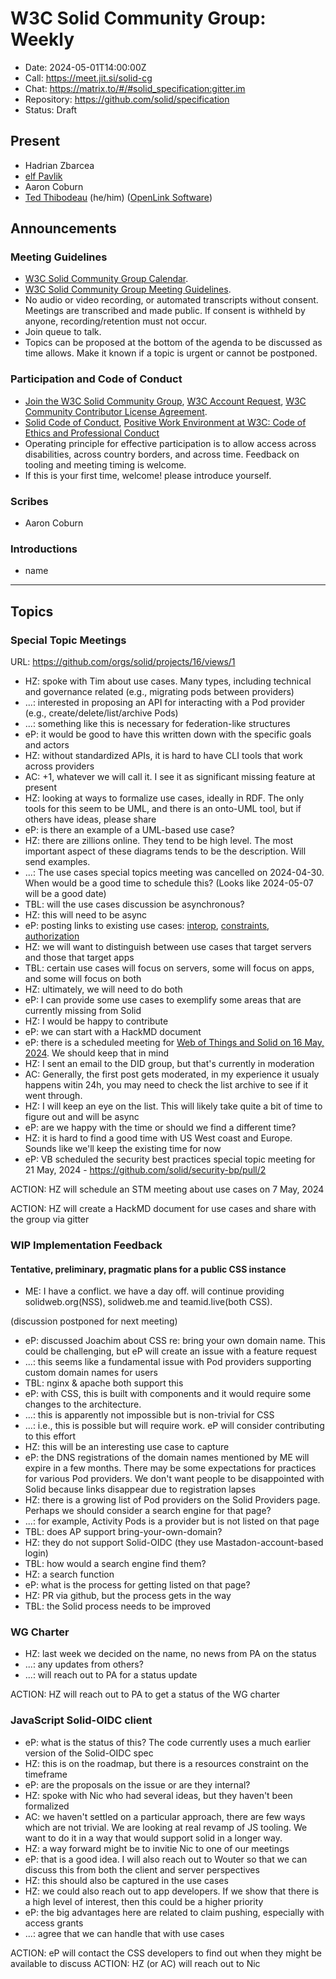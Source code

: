 # W3C Solid Community Group: Weekly

* Date: 2024-05-01T14:00:00Z
* Call: https://meet.jit.si/solid-cg
* Chat: https://matrix.to/#/#solid_specification:gitter.im
* Repository: https://github.com/solid/specification
* Status: Draft


## Present
* Hadrian Zbarcea
* [elf Pavlik](https://elf-pavlik.hackers4peace.net)
* Aaron Coburn
* [Ted Thibodeau](https://github.com/TallTed/) (he/him) ([OpenLink Software](https://www.openlinksw.com/))

## Announcements

### Meeting Guidelines
* [W3C Solid Community Group Calendar](https://www.w3.org/groups/cg/solid/calendar).
* [W3C Solid Community Group Meeting Guidelines](https://github.com/w3c-cg/solid/blob/main/meetings/README.md).
* No audio or video recording, or automated transcripts without consent. Meetings are transcribed and made public. If consent is withheld by anyone, recording/retention must not occur.
* Join queue to talk.
* Topics can be proposed at the bottom of the agenda to be discussed as time allows. Make it known if a topic is urgent or cannot be postponed.

### Participation and Code of Conduct
* [Join the W3C Solid Community Group](https://www.w3.org/community/solid/join), [W3C Account Request](http://www.w3.org/accounts/request), [W3C Community Contributor License Agreement](https://www.w3.org/community/about/agreements/cla/).
* [Solid Code of Conduct](https://github.com/solid/process/blob/main/code-of-conduct.md), [Positive Work Environment at W3C: Code of Ethics and Professional Conduct](https://www.w3.org/Consortium/cepc/)
* Operating principle for effective participation is to allow access across disabilities, across country borders, and across time. Feedback on tooling and meeting timing is welcome.
* If this is your first time, welcome! please introduce yourself.


### Scribes
* Aaron Coburn

### Introductions

* name

---

## Topics

### Special Topic Meetings
URL: https://github.com/orgs/solid/projects/16/views/1


* HZ: spoke with Tim about use cases. Many types, including technical and governance related (e.g., migrating pods between providers)
* ...: interested in proposing an API for interacting with a Pod provider (e.g., create/delete/list/archive Pods)
* ...: something like this is necessary for federation-like structures
* eP: it would be good to have this written down with the specific goals and actors
* HZ: without standardized APIs, it is hard to have CLI tools that work across providers
* AC: +1, whatever we will call it. I see it as significant missing feature at present
* HZ: looking at ways to formalize use cases, ideally in RDF. The only tools for this seem to be UML, and there is an onto-UML tool, but if others have ideas, please share
* eP: is there an example of a UML-based use case?
* HZ: there are zillions online. They tend to be high level. The most important aspect of these diagrams tends to be the description. Will send examples.
* ...: The use cases special topics meeting was cancelled on 2024-04-30. When would be a good time to schedule this? (Looks like 2024-05-07 will be a good date)
* TBL: will the use cases discussion be asynchronous?
* HZ: this will need to be async
* eP: posting links to existing use cases: [interop](https://github.com/solid/data-interoperability-panel/issues/18), [constraints](https://solid.github.io/authorization-panel/authorization-ucr/#uc-client-constraints), [authorization](https://github.com/solid/authorization-panel/tree/main/proposals/evaluation)
* HZ: we will want to distinguish between use cases that target servers and those that target apps
* TBL: certain use cases will focus on servers, some will focus on apps, and some will focus on both
* HZ: ultimately, we will need to do both
* eP: I can provide some use cases to exemplify some areas that are currently missing from Solid
* HZ: I would be happy to contribute
* eP: we can start with a HackMD document
* eP: there is a scheduled meeting for [Web of Things and Solid on 16 May, 2024](https://www.w3.org/events/meetings/97420d36-f1d1-47cf-ab35-701c6b8b4cc1/). We should keep that in mind
* HZ: I sent an email to the DID group, but that's currently in moderation
* AC: Generally, the first post gets moderated, in my experience it usualy happens witin 24h, you may need to check the list archive to see if it went through.
* HZ: I will keep an eye on the list. This will likely take quite a bit of time to figure out and will be async
* eP: are we happy with the time or should we find a different time?
* HZ: it is hard to find a good time with US West coast and Europe. Sounds like we'll keep the existing time for now
* eP: VB scheduled the security best practices special topic meeting for 21 May, 2024 - https://github.com/solid/security-bp/pull/2

ACTION: HZ will schedule an STM meeting about use cases on 7 May, 2024

ACTION: HZ will create a HackMD document for use cases and share with the group via gitter

### WIP Implementation Feedback

#### Tentative, preliminary, pragmatic plans for a public CSS instance

* ME: I have a conflict. we have a day off. will continue providing solidweb.org(NSS), solidweb.me and teamid.live(both CSS).

(discussion postponed for next meeting)

* eP: discussed Joachim about CSS re: bring your own domain name. This could be challenging, but eP will create an issue with a feature request
* ...: this seems like a fundamental issue with Pod providers supporting custom domain names for users
* TBL: nginx & apache both support this
* eP: with CSS, this is built with components and it would require some changes to the architecture.
* ...: this is apparently not impossible but is non-trivial for CSS
* ...: i.e., this is possible but will require work. eP will consider contributing to this effort
* HZ: this will be an interesting use case to capture
* eP: the DNS registrations of the domain names mentioned by ME will expire in a few months. There may be some expectations for practices for various Pod providers. We don't want people to be disappointed with Solid because links disappear due to registration lapses
* HZ: there is a growing list of Pod providers on the Solid Providers page. Perhaps we should consider a search engine for that page?
* ...: for example, Activity Pods is a provider but is not listed on that page
* TBL: does AP support bring-your-own-domain?
* HZ: they do not support Solid-OIDC (they use Mastadon-account-based login)
* TBL: how would a search engine find them?
* HZ: a search function
* eP: what is the process for getting listed on that page?
* HZ: PR via github, but the process gets in the way
* TBL: the Solid process needs to be improved 

### WG Charter

* HZ: last week we decided on the name, no news from PA on the status
* ...: any updates from others?
* ...: will reach out to PA for a status update


ACTION: HZ will reach out to PA to get a status of the WG charter


### JavaScript Solid-OIDC client

* eP: what is the status of this? The code currently uses a much earlier version of the Solid-OIDC spec
* HZ: this is on the roadmap, but there is a resources constraint on the timeframe
* eP: are the proposals on the issue or are they internal?
* HZ: spoke with Nic who had several ideas, but they haven't been formalized
* AC: we haven't settled on a particular approach, there are few ways which are not trivial. We are looking at real revamp of JS tooling. We want to do it in a way that would support solid in a longer way.
* HZ: a way forward might be to invitie Nic to one of our meetings
* eP: that is a good idea. I will also reach out to Wouter so that we can discuss this from both the client and server perspectives
* HZ: this should also be captured in the use cases
* HZ: we could also reach out to app developers. If we show that there is a high level of interest, then this could be a higher priority
* eP: the big advantages here are related to claim pushing, especially with access grants
* ...: agree that we can handle that with use cases

ACTION: eP will contact the CSS developers to find out when they might be available to discuss
ACTION: HZ (or AC) will reach out to Nic



